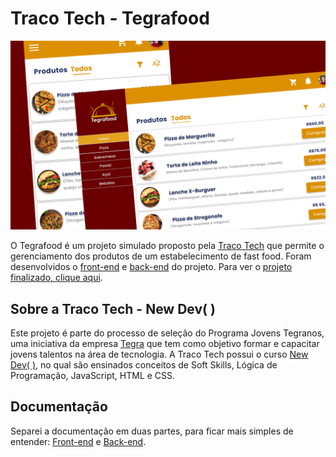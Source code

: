# Traco Tech - Tegrafood 
![Web Design](./front-end/docs/thumbnail.png)

O Tegrafood é um projeto simulado proposto pela [Traco Tech](https://tracotech.com.br) que permite o gerenciamento dos produtos de um estabelecimento de fast food. Foram desenvolvidos o [front-end](https://github.com/rodolfosouzamenezes/tegrafood/tree/master/front-end) e [back-end](https://github.com/rodolfosouzamenezes/tegrafood/tree/master/back-end) do projeto. Para ver o [projeto finalizado, clique aqui]().

## Sobre a Traco Tech - New Dev( )
Este projeto é parte do processo de seleção do Programa Jovens Tegranos, uma iniciativa da empresa [Tegra](https://tegra.com.br) que tem como objetivo formar e capacitar jovens talentos na área de tecnologia. A Traco Tech possui o curso [New Dev( )](https://tracotech.com.br/new-dev/), no qual são ensinados conceitos de Soft Skills, Lógica de Programação, JavaScript, HTML e CSS.

## Documentação
Separei a documentação em duas partes, para ficar mais simples de entender: [Front-end](https://github.com/rodolfosouzamenezes/tegrafood/tree/master/front-end) e [Back-end](https://github.com/rodolfosouzamenezes/tegrafood/tree/master/back-end).